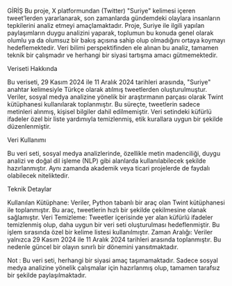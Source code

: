 GİRİŞ
Bu proje, X platformundan (Twitter) "Suriye" kelimesi içeren tweet’lerden yararlanarak, son zamanlarda gündemdeki olaylara insanların tepkilerini analiz etmeyi amaçlamaktadır. Proje, Suriye ile ilgili yapılan paylaşımların duygu analizini yaparak, toplumun bu konuda genel olarak olumlu ya da olumsuz bir bakış açısına sahip olup olmadığını ortaya koymayı hedeflemektedir. Veri bilimi perspektifinden ele alınan bu analiz, tamamen teknik bir çalışmadır ve herhangi bir siyasi tartışma amacı gütmemektedir.

Veriseti Hakkında

Bu veriseti, 29 Kasım 2024 ile 11 Aralık 2024 tarihleri arasında, "Suriye" anahtar kelimesiyle Türkçe olarak atılmış tweetlerden oluşturulmuştur. Veriler, sosyal medya analizine yönelik bir araştırmanın parçası olarak Twint kütüphanesi kullanılarak toplanmıştır. Bu süreçte, tweetlerin sadece metinleri alınmış, kişisel bilgiler dahil edilmemiştir. Veri setindeki küfürlü ifadeler özel bir liste yardımıyla temizlenmiş, etik kurallara uygun bir şekilde düzenlenmiştir.

Veri Kullanımı

Bu veri seti, sosyal medya analizlerinde, özellikle metin madenciliği, duygu analizi ve doğal dil işleme (NLP) gibi alanlarda kullanılabilecek şekilde hazırlanmıştır. Aynı zamanda akademik veya ticari projelerde de faydalı olabilecek niteliktedir.

Teknik Detaylar

Kullanılan Kütüphane: Veriler, Python tabanlı bir araç olan Twint kütüphanesi ile toplanmıştır. Bu araç, tweetlerin hızlı bir şekilde çekilmesine olanak sağlamıştır.
Veri Temizleme: Tweetler içerisinde yer alan küfürlü ifadeler temizlenmiş olup, daha uygun bir veri seti oluşturulması hedeflenmiştir. Bu işlem sırasında özel bir kelime listesi kullanılmıştır.
Zaman Aralığı: Veriler yalnızca 29 Kasım 2024 ile 11 Aralık 2024 tarihleri arasında toplanmıştır. Bu nedenle güncel bir olayın sınırlı bir dönemini yansıtmaktadır.

Not : Bu veri seti, herhangi bir siyasi amaç taşımamaktadır. Sadece sosyal medya analizine yönelik çalışmalar için hazırlanmış olup, tamamen tarafsız bir şekilde paylaşılmaktadır.

